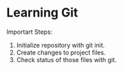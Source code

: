 # Learning Git  #

Importart Steps:

1. Initialize repository with git init.
2. Create changes to project files.
3. Check status of those files with git.

